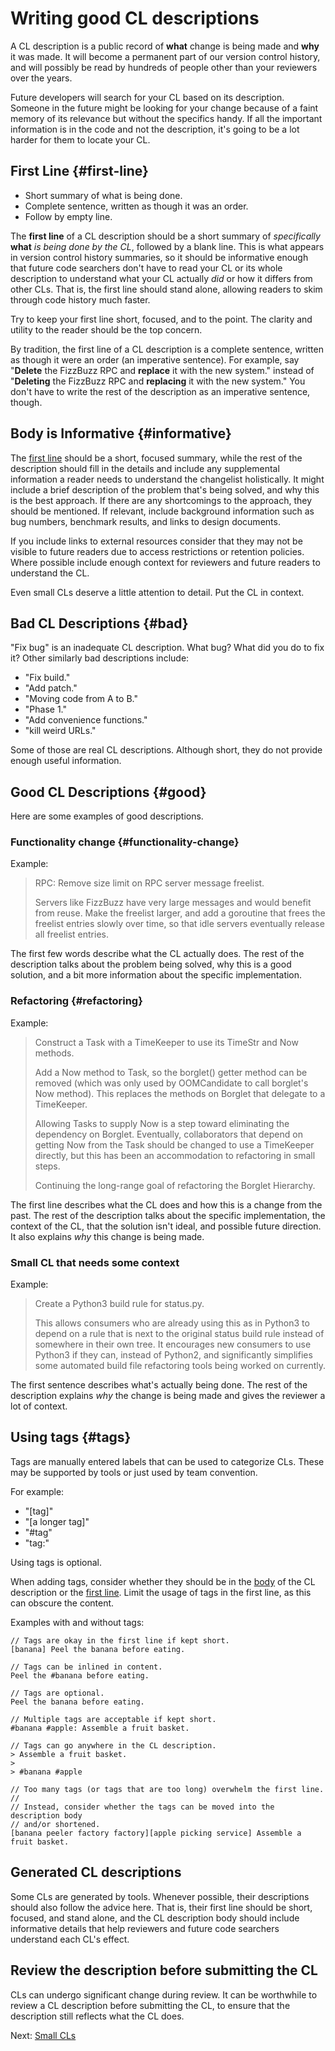 # Writing good CL descriptions



A CL description is a public record of **what** change is being made and **why**
it was made. It will become a permanent part of our version control history, and
will possibly be read by hundreds of people other than your reviewers over the
years.

Future developers will search for your CL based on its description. Someone in
the future might be looking for your change because of a faint memory of its
relevance but without the specifics handy. If all the important information is
in the code and not the description, it's going to be a lot harder for them to
locate your CL.

## First Line {#first-line}

<a id="firstline"></a> <!-- Keep previous permalink to avoid breaking old links. -->

*   Short summary of what is being done.
*   Complete sentence, written as though it was an order.
*   Follow by empty line.

The **first line** of a CL description should be a short summary of
*specifically* **what** *is being done by the CL*, followed by a blank line.
This is what appears in version control history summaries, so it should be
informative enough that future code searchers don't have to read your CL or its
whole description to understand what your CL actually *did* or how it differs
from other CLs. That is, the first line should stand alone, allowing readers to
skim through code history much faster.

Try to keep your first line short, focused, and to the point. The clarity and
utility to the reader should be the top concern.

By tradition, the first line of a CL description is a complete sentence, written
as though it were an order (an imperative sentence). For example, say
\"**Delete** the FizzBuzz RPC and **replace** it with the new system." instead
of \"**Deleting** the FizzBuzz RPC and **replacing** it with the new system."
You don't have to write the rest of the description as an imperative sentence,
though.

## Body is Informative {#informative}

The [first line](#first-line) should be a short, focused summary, while the rest
of the description should fill in the details and include any supplemental
information a reader needs to understand the changelist holistically. It might
include a brief description of the problem that's being solved, and why this is
the best approach. If there are any shortcomings to the approach, they should be
mentioned. If relevant, include background information such as bug numbers,
benchmark results, and links to design documents.

If you include links to external resources consider that they may not be visible
to future readers due to access restrictions or retention policies. Where
possible include enough context for reviewers and future readers to understand
the CL.

Even small CLs deserve a little attention to detail. Put the CL in context.

## Bad CL Descriptions {#bad}

"Fix bug" is an inadequate CL description. What bug? What did you do to fix it?
Other similarly bad descriptions include:

-   "Fix build."
-   "Add patch."
-   "Moving code from A to B."
-   "Phase 1."
-   "Add convenience functions."
-   "kill weird URLs."

Some of those are real CL descriptions. Although short, they do not provide
enough useful information.

## Good CL Descriptions {#good}

Here are some examples of good descriptions.

### Functionality change {#functionality-change}

Example:

> RPC: Remove size limit on RPC server message freelist.
>
> Servers like FizzBuzz have very large messages and would benefit from reuse.
> Make the freelist larger, and add a goroutine that frees the freelist entries
> slowly over time, so that idle servers eventually release all freelist
> entries.

The first few words describe what the CL actually does. The rest of the
description talks about the problem being solved, why this is a good solution,
and a bit more information about the specific implementation.

### Refactoring {#refactoring}

Example:

> Construct a Task with a TimeKeeper to use its TimeStr and Now methods.
>
> Add a Now method to Task, so the borglet() getter method can be removed (which
> was only used by OOMCandidate to call borglet's Now method). This replaces the
> methods on Borglet that delegate to a TimeKeeper.
>
> Allowing Tasks to supply Now is a step toward eliminating the dependency on
> Borglet. Eventually, collaborators that depend on getting Now from the Task
> should be changed to use a TimeKeeper directly, but this has been an
> accommodation to refactoring in small steps.
>
> Continuing the long-range goal of refactoring the Borglet Hierarchy.

The first line describes what the CL does and how this is a change from the
past. The rest of the description talks about the specific implementation, the
context of the CL, that the solution isn't ideal, and possible future direction.
It also explains *why* this change is being made.

### Small CL that needs some context

Example:

> Create a Python3 build rule for status.py.
>
> This allows consumers who are already using this as in Python3 to depend on a
> rule that is next to the original status build rule instead of somewhere in
> their own tree. It encourages new consumers to use Python3 if they can,
> instead of Python2, and significantly simplifies some automated build file
> refactoring tools being worked on currently.

The first sentence describes what's actually being done. The rest of the
description explains *why* the change is being made and gives the reviewer a lot
of context.

## Using tags {#tags}

Tags are manually entered labels that can be used to categorize CLs. These may
be supported by tools or just used by team convention.

For example:

-   "[tag]"
-   "[a longer tag]"
-   "#tag"
-   "tag:"

Using tags is optional.

When adding tags, consider whether they should be in the [body](#informative) of
the CL description or the [first line](#first-line). Limit the usage of tags in
the first line, as this can obscure the content.

Examples with and without tags:

``` {.good}
// Tags are okay in the first line if kept short.
[banana] Peel the banana before eating.

// Tags can be inlined in content.
Peel the #banana before eating.

// Tags are optional.
Peel the banana before eating.

// Multiple tags are acceptable if kept short.
#banana #apple: Assemble a fruit basket.

// Tags can go anywhere in the CL description.
> Assemble a fruit basket.
>
> #banana #apple
```

``` {.bad}
// Too many tags (or tags that are too long) overwhelm the first line.
//
// Instead, consider whether the tags can be moved into the description body
// and/or shortened.
[banana peeler factory factory][apple picking service] Assemble a fruit basket.
```

## Generated CL descriptions

Some CLs are generated by tools. Whenever possible, their descriptions should
also follow the advice here. That is, their first line should be short, focused,
and stand alone, and the CL description body should include informative details
that help reviewers and future code searchers understand each CL's effect.

## Review the description before submitting the CL

CLs can undergo significant change during review. It can be worthwhile to review
a CL description before submitting the CL, to ensure that the description still
reflects what the CL does.

Next: [Small CLs](small-cls.md)
